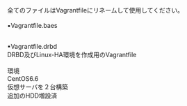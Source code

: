 全てのファイルはVagrantfileにリネームして使用してください。<br>
<br>
▪️Vagrantfile.baes<br>


<br>
▪Vagrantfile.drbd<br>
DRBD及びLinux-HA環境を作成用のVagrantfile<br>
<br>
環境<br>
CentOS6.6<br>
仮想サーバを２台構築<br>
追加のHDD増設済<br>
